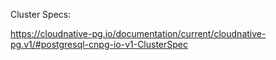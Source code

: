 Cluster Specs:

https://cloudnative-pg.io/documentation/current/cloudnative-pg.v1/#postgresql-cnpg-io-v1-ClusterSpec
